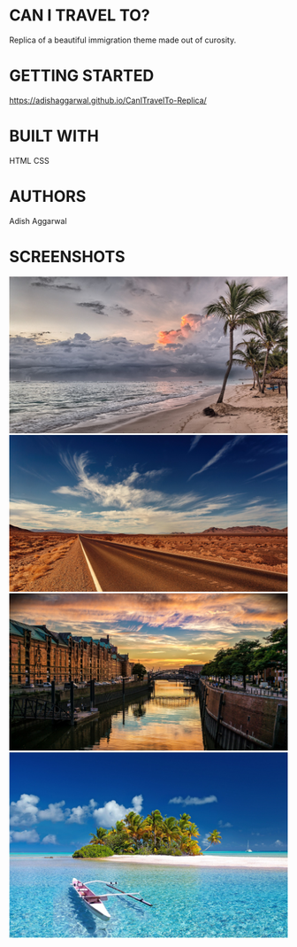 # CAN I TRAVEL TO?
Replica of a beautiful immigration theme made out of curosity.

# GETTING STARTED
https://adishaggarwal.github.io/CanITravelTo-Replica/


# BUILT WITH
HTML
CSS


# AUTHORS
Adish Aggarwal

# SCREENSHOTS
![](images/1.JPG)
![](images/2.JPG)
![](images/3.JPG)
![](images/4.JPG)


